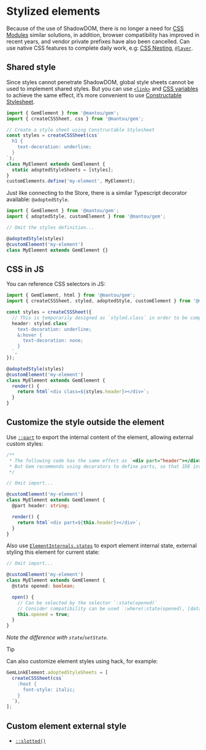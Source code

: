 # Stylized elements

Because of the use of ShadowDOM, there is no longer a need for [CSS Modules](https://css-tricks.com/css-modules-part-3-react/) similar solutions, in addition, browser compatibility has improved in recent years, and vendor private prefixes have also been cancelled. Can use native CSS features to complete daily work, e.g: [CSS Nesting](https://drafts.csswg.org/css-nesting-1/), [`@layer`](https://developer.mozilla.org/en-US/docs/Web/CSS/@layer).

## Shared style

Since styles cannot penetrate ShadowDOM, global style sheets cannot be used to implement shared styles. But you can use [`<link>`](https://developer.mozilla.org/en-US/docs/Web/HTML/Element/link) and [CSS variables](https://developer.mozilla.org/en-US/docs/Web/CSS/--*) to achieve the same effect, it’s more convenient to use [Constructable Stylesheet](https://wicg.github.io/construct-stylesheets/).

```js 11
import { GemElement } from '@mantou/gem';
import { createCSSSheet, css } from '@mantou/gem';

// Create a style sheet using Constructable Stylesheet
const styles = createCSSSheet(css`
  h1 {
    text-decoration: underline;
  }
`);
class MyElement extends GemElement {
  static adoptedStyleSheets = [styles];
}
customElements.define('my-element', MyElement);
```

Just like connecting to the Store, there is a similar Typescript decorator available: `@adoptedStyle`.

```ts 6
import { GemElement } from '@mantou/gem';
import { adoptedStyle, customElement } from '@mantou/gem';

// Omit the styles definition...

@adoptedStyle(styles)
@customElement('my-element')
class MyElement extends GemElement {}
```

## CSS in JS

You can reference CSS selectors in JS:

```ts 18
import { GemElement, html } from '@mantou/gem';
import { createCSSSheet, styled, adoptedStyle, customElement } from '@mantou/gem';

const styles = createCSSSheet({
  // This is temporarily designed as `styled.class` in order to be compatible with the syntax highlighting of `styled-component`
  header: styled.class`
    text-decoration: underline;
    &:hover {
      text-decoration: none;
    }
  `,
});

@adoptedStyle(styles)
@customElement('my-element')
class MyElement extends GemElement {
  render() {
    return html`<div class=${styles.header}></div>`;
  }
}
```

## Customize the style outside the element

Use [`::part`](https://drafts.csswg.org/css-shadow-parts-1/#part) to export the internal content of the element, allowing external custom styles:

```ts 13
/**
 * The following code has the same effect as `<div part="header"></div>`,
 * But Gem recommends using decorators to define parts, so that IDE integration can be done well in the future
 */

// Omit import...

@customElement('my-element')
class MyElement extends GemElement {
  @part header: string;

  render() {
    return html`<div part=${this.header}></div>`;
  }
}
```

Also use [`ElementInternals.states`](https://developer.mozilla.org/en-US/docs/Web/API/ElementInternals/states) to export element internal state, external styling this element for current state:

```ts
// Omit import...

@customElement('my-element')
class MyElement extends GemElement {
  @state opened: boolean;

  open() {
    // Can be selected by the selector `:state(opened)`
    // Consider compatibility can be used `:where(:state(opened), [data-opened])`
    this.opened = true;
  }
}
```

_Note the difference with `state`/`setState`._

> [!TIP]
> Can also customize element styles using hack, for example:
>
> ```js
> GemLinkElement.adoptedStyleSheets = [
>   createCSSSheet(css`
>     :host {
>       font-style: italic;
>     }
>   `),
> ];
> ```

## Custom element external style

- [`::slotted()`](https://developer.mozilla.org/en-US/docs/Web/CSS/::slotted)
